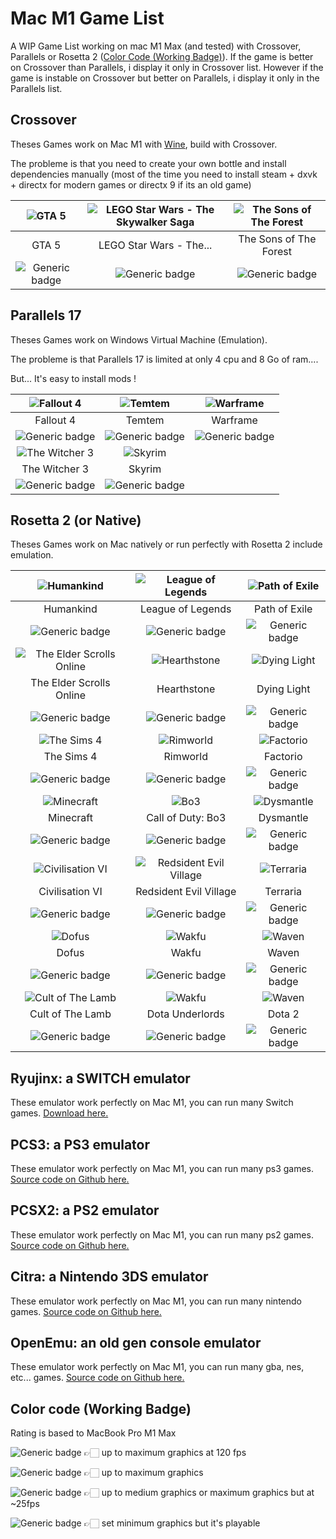 # Mac M1 Game List
A WIP Game List working on mac M1 Max (and tested) with Crossover, Parallels or Rosetta 2 ([Color Code (Working Badge)](https://github.com/rbourgeat/mac-m1-game-list#color-code-working-badge)).
If the game is better on Crossover than Parallels, i display it only in Crossover list.
However if the game is instable on Crossover but better on Parallels, i display it only in the Parallels list.

## Crossover
Theses Games work on Mac M1 with [Wine](https://github.com/wine-mirror/wine), build with Crossover.

The probleme is that you need to create your own bottle and install dependencies manually (most of the time you need to install steam + dxvk + directx for modern games or directx 9 if its an old game)

| ![GTA 5](https://github.com/rbourgeat/mac-m1-game-list/blob/main/images/gta5.jpeg)| ![LEGO Star Wars - The Skywalker Saga](https://github.com/rbourgeat/mac-m1-game-list/blob/main/images/LEGOStarWars-TheSkywalkerSaga.jpeg)| ![The Sons of The Forest](https://github.com/rbourgeat/mac-m1-game-list/blob/main/images/The-Sons-of-The-Forest.jpeg)|
| :--------------: |:---------------:|:---------------:|
|       GTA 5      |LEGO Star Wars - The...| The Sons of The Forest|
| ![Generic badge](https://img.shields.io/badge/Working-Good-yellow.svg)|![Generic badge](https://img.shields.io/badge/Working-Perfect-green.svg)|![Generic badge](https://img.shields.io/badge/Working-Normal-orange.svg)|

## Parallels 17
Theses Games work on Windows Virtual Machine (Emulation).

The probleme is that Parallels 17 is limited at only 4 cpu and 8 Go of ram....

But... It's easy to install mods !

| ![Fallout 4](https://github.com/rbourgeat/mac-m1-game-list/blob/main/images/fallout4.jpeg)|![Temtem](https://github.com/rbourgeat/mac-m1-game-list/blob/main/images/temtem.jpeg)|![Warframe](https://github.com/rbourgeat/mac-m1-game-list/blob/main/images/warframe.jpg)|
| :--------------: |:--------------:|:--------------:|
|   Fallout 4      |Temtem|Warframe|
| ![Generic badge](https://img.shields.io/badge/Working-Good-yellow.svg)|![Generic badge](https://img.shields.io/badge/Working-Good-yellow.svg)|![Generic badge](https://img.shields.io/badge/Working-Normal-orange.svg)|
|![The Witcher 3](https://github.com/rbourgeat/mac-m1-game-list/blob/main/images/thewitcher3.jpeg)|![Skyrim](https://github.com/rbourgeat/mac-m1-game-list/blob/main/images/skyrim.jpeg)|
|The Witcher 3| Skyrim |
|![Generic badge](https://img.shields.io/badge/Working-Good-yellow.svg)|![Generic badge](https://img.shields.io/badge/Working-Perfect-green.svg)|

## Rosetta 2 (or Native)
Theses Games work on Mac natively or run perfectly with Rosetta 2 include emulation.

| ![Humankind](https://github.com/rbourgeat/mac-m1-game-list/blob/main/images/humankind.jpeg)| ![League of Legends](https://github.com/rbourgeat/mac-m1-game-list/blob/main/images/leagueoflegends.png)|![Path of Exile](https://github.com/rbourgeat/mac-m1-game-list/blob/main/images/pathofexile.jpeg)|
| :--------------: |:---------------:| :---------------:|
|    Humankind     |League of Legends|  Path of Exile   |
| ![Generic badge](https://img.shields.io/badge/Working-Perfect-green.svg)|![Generic badge](https://img.shields.io/badge/Working-Perfect-green.svg)|![Generic badge](https://img.shields.io/badge/Working-Perfect-green.svg)|
| ![The Elder Scrolls Online](https://github.com/rbourgeat/mac-m1-game-list/blob/main/images/theelderscrollsonline.jpg)|![Hearthstone](https://github.com/rbourgeat/mac-m1-game-list/blob/main/images/hearthstone.png)|![Dying Light](https://github.com/rbourgeat/mac-m1-game-list/blob/main/images/dyinglight.jpeg)|
| The Elder Scrolls Online|Hearthstone|Dying Light|
| ![Generic badge](https://img.shields.io/badge/Working-Perfect-green.svg)|![Generic badge](https://img.shields.io/badge/Working-Perfect-green.svg)|![Generic badge](https://img.shields.io/badge/Working-Perfect-green.svg)|
| ![The Sims 4](https://github.com/rbourgeat/mac-m1-game-list/blob/main/images/thesims4.jpeg)|![Rimworld](https://github.com/rbourgeat/mac-m1-game-list/blob/main/images/rimworld.jpeg)|![Factorio](https://github.com/rbourgeat/mac-m1-game-list/blob/main/images/factorio.jpeg)|
| The Sims 4       |Rimworld|Factorio|
| ![Generic badge](https://img.shields.io/badge/Working-Perfect-green.svg)|![Generic badge](https://img.shields.io/badge/Working-Perfect-green.svg)|![Generic badge](https://img.shields.io/badge/Working-Perfect-green.svg)|
| ![Minecraft](https://github.com/rbourgeat/mac-m1-game-list/blob/main/images/minecraft.png)| ![Bo3](https://github.com/rbourgeat/mac-m1-game-list/blob/main/images/bo3.jpg)| ![Dysmantle](https://github.com/rbourgeat/mac-m1-game-list/blob/main/images/dysmantle.jpg)|
|    Minecraft     | Call of Duty: Bo3 | Dysmantle |
| ![Generic badge](https://img.shields.io/badge/Working-Perfect-green.svg)| ![Generic badge](https://img.shields.io/badge/Working-Perfect-green.svg)|![Generic badge](https://img.shields.io/badge/Working-Perfect-green.svg)|
| ![Civilisation VI](https://github.com/rbourgeat/mac-m1-game-list/blob/main/images/civilisation-6.jpeg)| ![Redsident Evil Village](https://github.com/rbourgeat/mac-m1-game-list/blob/main/images/resident-evil-village.jpeg)|![Terraria](https://github.com/rbourgeat/mac-m1-game-list/blob/main/images/terraria.jpeg)|
| Civilisation VI  |Redsident Evil Village|Terraria|
| ![Generic badge](https://img.shields.io/badge/Working-Perfect-green.svg)|![Generic badge](https://img.shields.io/badge/Working-Perfect-green.svg)|![Generic badge](https://img.shields.io/badge/Working-Perfect-green.svg)|
| ![Dofus](https://github.com/rbourgeat/mac-m1-game-list/blob/main/images/dofus.jpeg)| ![Wakfu](https://github.com/rbourgeat/mac-m1-game-list/blob/main/images/wakfu.jpeg)|![Waven](https://github.com/rbourgeat/mac-m1-game-list/blob/main/images/waven.jpeg)|
| Dofus  |Wakfu|Waven|
| ![Generic badge](https://img.shields.io/badge/Working-Perfect-green.svg)|![Generic badge](https://img.shields.io/badge/Working-Perfect-green.svg)|![Generic badge](https://img.shields.io/badge/Working-Perfect-green.svg)|
| ![Cult of The Lamb](https://github.com/rbourgeat/mac-m1-game-list/blob/main/images/cult-of-the-lamb.jpeg)| ![Wakfu](https://github.com/rbourgeat/mac-m1-game-list/blob/main/images/dota-underlords.jpeg)|![Waven](https://github.com/rbourgeat/mac-m1-game-list/blob/main/images/dota.jpeg)|
|Cult of The Lamb|Dota Underlords|Dota 2|
| ![Generic badge](https://img.shields.io/badge/Working-Perfect-green.svg)|![Generic badge](https://img.shields.io/badge/Working-Perfect-green.svg)|![Generic badge](https://img.shields.io/badge/Working-Perfect-green.svg)|

## Ryujinx: a SWITCH emulator
These emulator work perfectly on Mac M1, you can run many Switch games. [Download here.](https://ryujinx.org/download)

## PCS3: a PS3 emulator
These emulator work perfectly on Mac M1, you can run many ps3 games. [Source code on Github here.](https://github.com/nastys/rpcs3)

## PCSX2: a PS2 emulator
These emulator work perfectly on Mac M1, you can run many ps2 games. [Source code on Github here.](https://github.com/tellowkrinkle/pcsx2)

## Citra: a Nintendo 3DS emulator
These emulator work perfectly on Mac M1, you can run many nintendo games. [Source code on Github here.](https://github.com/citra-emu/citra)

## OpenEmu: an old gen console emulator
These emulator work perfectly on Mac M1, you can run many gba, nes, etc... games. [Source code on Github here.](https://github.com/OpenEmu/OpenEmu)

## Color code (Working Badge)
Rating is based to MacBook Pro M1 Max

![Generic badge](https://img.shields.io/badge/Working-Perfect-green.svg) 👉🏻 up to maximum graphics at 120 fps

![Generic badge](https://img.shields.io/badge/Working-Good-yellow.svg) 👉🏻 up to maximum graphics

![Generic badge](https://img.shields.io/badge/Working-Normal-orange.svg) 👉🏻 up to medium graphics or maximum graphics but at ~25fps

![Generic badge](https://img.shields.io/badge/Working-Bad-red.svg) 👉🏻 set minimum graphics but it's playable
